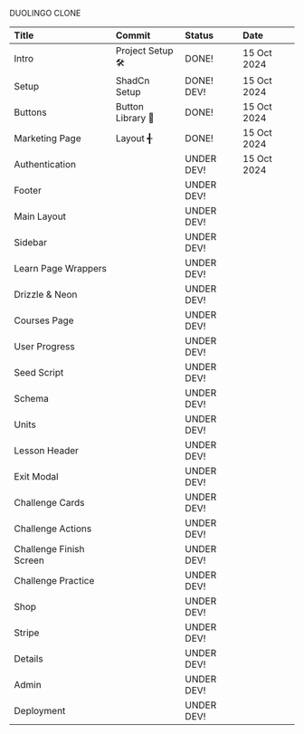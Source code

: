 DUOLINGO CLONE

| Title                   | Commit            | Status     | Date        |
| :---------------------- | :---------------- | :--------- | :---------- |
| Intro                   | Project Setup 🛠️  | DONE!      | 15 Oct 2024 |
| Setup                   | ShadCn Setup      | DONE! DEV! | 15 Oct 2024 |
| Buttons                 | Button Library 🔘 | DONE!      | 15 Oct 2024 |
| Marketing Page          | Layout ╉          | DONE!      | 15 Oct 2024 |
| Authentication          |                   | UNDER DEV! | 15 Oct 2024 |
| Footer                  |                   | UNDER DEV! |             |
| Main Layout             |                   | UNDER DEV! |             |
| Sidebar                 |                   | UNDER DEV! |             |
| Learn Page Wrappers     |                   | UNDER DEV! |             |
| Drizzle & Neon          |                   | UNDER DEV! |             |
| Courses Page            |                   | UNDER DEV! |             |
| User Progress           |                   | UNDER DEV! |             |
| Seed Script             |                   | UNDER DEV! |             |
| Schema                  |                   | UNDER DEV! |             |
| Units                   |                   | UNDER DEV! |             |
| Lesson Header           |                   | UNDER DEV! |             |
| Exit Modal              |                   | UNDER DEV! |             |
| Challenge Cards         |                   | UNDER DEV! |             |
| Challenge Actions       |                   | UNDER DEV! |             |
| Challenge Finish Screen |                   | UNDER DEV! |             |
| Challenge Practice      |                   | UNDER DEV! |             |
| Shop                    |                   | UNDER DEV! |
| Stripe                  |                   | UNDER DEV! |
| Details                 |                   | UNDER DEV! |
| Admin                   |                   | UNDER DEV! |
| Deployment              |                   | UNDER DEV! |
